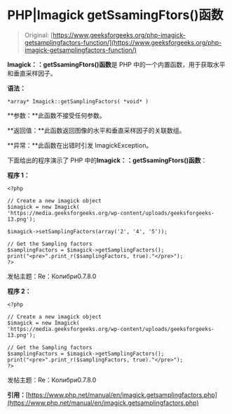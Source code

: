 # PHP|Imagick getSsamingFtors()函数

> Original: [https://www.geeksforgeeks.org/php-imagick-getsamplingfactors-function/](https://www.geeksforgeeks.org/php-imagick-getsamplingfactors-function/)

**Imagick：：getSsamingFtors()函数**是 PHP 中的一个内置函数，用于获取水平和垂直采样因子。

**语法：**

```
*array* Imagick::getSamplingFactors( *void* )
```

**参数：**此函数不接受任何参数。

**返回值：**此函数返回图像的水平和垂直采样因子的关联数组。

**异常：**此函数在出错时引发 ImagickException。

下面给出的程序演示了 PHP 中的**Imagick：：getSsamingFtors()函数**：

**程序 1：**

```
<?php

// Create a new imagick object
$imagick = new Imagick(
'https://media.geeksforgeeks.org/wp-content/uploads/geeksforgeeks-13.png');

$imagick->setSamplingFactors(array('2', '4', '5'));

// Get the Sampling factors
$samplingFactors = $imagick->getSamplingFactors();
print("<pre>".print_r($samplingFactors, true)."</pre>");
?>
```

发帖主题：Re：Колибри0.7.8.0

**程序 2：**

```
<?php

// Create a new imagick object
$imagick = new Imagick(
'https://media.geeksforgeeks.org/wp-content/uploads/geeksforgeeks-13.png');

// Get the Sampling factors
$samplingFactors = $imagick->getSamplingFactors();
print("<pre>".print_r($samplingFactors, true)."</pre>");
?>
```

发帖主题：Re：Колибри0.7.8.0

**引用：**[https://www.php.net/manual/en/imagick.getsamplingfactors.php](https://www.php.net/manual/en/imagick.getsamplingfactors.php)